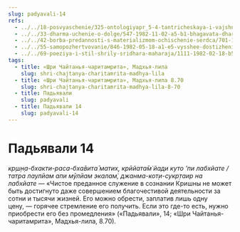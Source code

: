 ```yaml
---
slug: padyavali-14
refs:
  - ../../18-posvyaschenie/325-ontologiyapr_5-4-tantricheskaya-i-vajshnavskaya-diksha.md
  - ../../33-dharma-uchenie-o-dolge/547-1982-11-02-a5-b1-bhagavata-dharma-osnovana-na-vlechenii-k-absolyutnomu-tsentru-krasote-i-lyubvi.md
  - ../../42-borba-predannosti-s-materializmom-ochischenie-serdca/701-1982-05-04-a1-soznanie-krishny-bogatstvo-serdtsa-shrimad-bhagavatam-11-20-30.md
  - ../../55-samopozhertvovanie/846-1982-05-18-a1-e5-vysshee-dostizhenie-obretaetsya-tam-gde-prisutstvuet-vysshaya-zhertvennost.md
  - ../../69-poeziya-i-stil-shrily-sridhara-maharaja/1111-1982-02-18-b5-maloizvestnaya-pranama-mantra-bhaktisiddhante-sarasvati-thakuru.md
tags:
  - title: «Шри Чайтанья-чаритамрита», Мадхья-лила
    slug: shri-chajtanya-charitamrita-madhya-lila
  - title: «Шри Чайтанья-чаритамрита», Мадхья-лила 8.70
    slug: shri-chajtanya-charitamrita-madhya-lila-8-70
  - title: Падьявали
    slug: padyavali
  - title: Падьявали 14
    slug: padyavali-14
---
```


# Падьявали 14

*кр̣ш̣н̣а-бхакти-раса-бха̄вита̄ матих̣, крӣйата̄м̇ йади куто ’пи лабхйате / татра лаулйам апи мӯлйам экалам̇, джанма-кот̣и-сукр̣таир на лабхйате* — «Чистое преданное служение в сознании Кришны не может быть достигнуто даже совершением благочестивой деятельности за сотни и тысячи жизней. Его можно обрести, заплатив лишь одну цену, — горячее стремление его получить. Если это где-то есть, нужно приобрести его без промедления» («Падьявали», 14; «Шри Чайтанья-чаритамрита», Мадхья-лила, 8.70).


